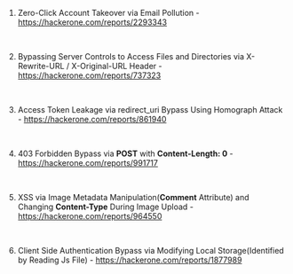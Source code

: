 1. Zero-Click Account Takeover via Email Pollution - https://hackerone.com/reports/2293343
<br>

2. Bypassing Server Controls to Access Files and Directories via X-Rewrite-URL / X-Original-URL Header - https://hackerone.com/reports/737323
<br>

3. Access Token Leakage via redirect_uri Bypass Using Homograph Attack - https://hackerone.com/reports/861940
<br>

4. 403 Forbidden Bypass via **POST** with **Content-Length: 0** - https://hackerone.com/reports/991717
<br>

5. XSS via Image Metadata Manipulation(**Comment** Attribute) and Changing **Content-Type** During Image Upload - https://hackerone.com/reports/964550
<br>

6. Client Side Authentication Bypass via Modifying Local Storage(Identified by Reading Js File) - https://hackerone.com/reports/1877989
<br>
